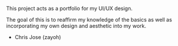 This project acts as a portfolio for my UI/UX design.

The goal of this is to reaffirm my knowledge of the basics as well as incorporating my own design and aesthetic into my work.

- Chris Jose (zayoh)
